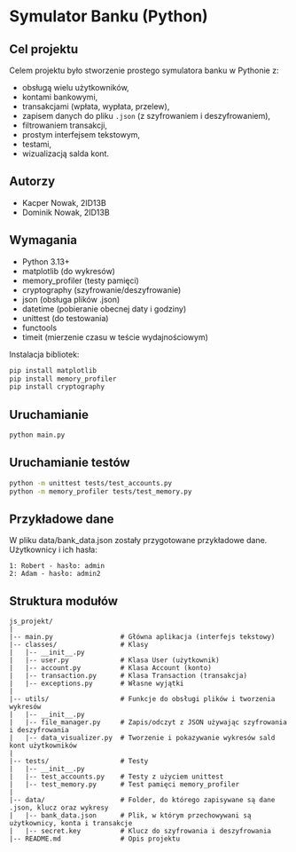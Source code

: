 # Symulator Banku (Python)

## Cel projektu

Celem projektu było stworzenie prostego symulatora banku w Pythonie z:
- obsługą wielu użytkowników,
- kontami bankowymi,
- transakcjami (wpłata, wypłata, przelew),
- zapisem danych do pliku `.json` (z szyfrowaniem i deszyfrowaniem),
- filtrowaniem transakcji,
- prostym interfejsem tekstowym,
- testami,
- wizualizacją salda kont.

## Autorzy
- Kacper Nowak, 2ID13B
- Dominik Nowak, 2ID13B

## Wymagania

- Python 3.13+
- matplotlib (do wykresów)
- memory_profiler (testy pamięci)
- cryptography (szyfrowanie/deszyfrowanie)
- json (obsługa plików .json)
- datetime (pobieranie obecnej daty i godziny)
- unittest (do testowania)
- functools
- timeit (mierzenie czasu w teście wydajnościowym)

Instalacja bibliotek:
```bash
pip install matplotlib
pip install memory_profiler
pip install cryptography
```

## Uruchamianie
```bash
python main.py
```

## Uruchamianie testów
```bash
python -m unittest tests/test_accounts.py
python -m memory_profiler tests/test_memory.py
```

## Przykładowe dane
W pliku data/bank_data.json zostały przygotowane przykładowe dane.  
Użytkownicy i ich hasła:
```
1: Robert - hasło: admin
2: Adam - hasło: admin2
```

## Struktura modułów
```
js_projekt/
|
|-- main.py                 # Główna aplikacja (interfejs tekstowy)
|-- classes/                # Klasy
|   |-- __init__.py
|   |-- user.py             # Klasa User (użytkownik)
|   |-- account.py          # Klasa Account (konto)
|   |-- transaction.py      # Klasa Transaction (transakcja)
|   |-- exceptions.py       # Własne wyjątki
|
|-- utils/                  # Funkcje do obsługi plików i tworzenia wykresów
|   |-- __init__.py
|   |-- file_manager.py     # Zapis/odczyt z JSON używając szyfrowania i deszyfrowania
|   |-- data_visualizer.py  # Tworzenie i pokazywanie wykresów sald kont użytkowników
|
|-- tests/                  # Testy
|   |-- __init__.py
|   |-- test_accounts.py    # Testy z użyciem unittest
|   |-- test_memory.py      # Test pamięci memory_profiler
|
|-- data/                   # Folder, do którego zapisywane są dane .json, klucz oraz wykresy
|   |-- bank_data.json      # Plik, w którym przechowywani są użytkownicy, konta i transakcje
|   |-- secret.key          # Klucz do szyfrowania i deszyfrowania
|-- README.md               # Opis projektu
```